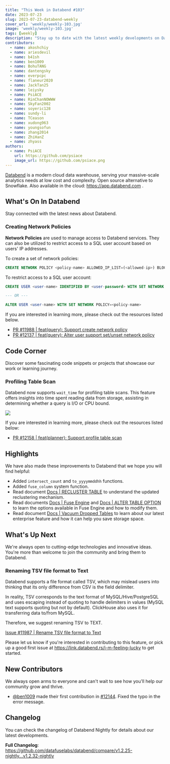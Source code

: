 ```yaml
---
title: "This Week in Databend #103"
date: 2023-07-23
slug: 2023-07-23-databend-weekly
cover_url: 'weekly/weekly-103.jpg'
image: 'weekly/weekly-103.jpg'
tags: [weekly]
description: "Stay up to date with the latest weekly developments on Databend!"
contributors:
  - name: akoshchiy
  - name: ariesdevil
  - name: b41sh
  - name: ben1009
  - name: BohuTANG
  - name: dantengsky
  - name: everpcpc
  - name: flaneur2020
  - name: JackTan25
  - name: leiysky
  - name: PsiACE
  - name: RinChanNOWWW
  - name: SkyFan2002
  - name: soyeric128
  - name: sundy-li
  - name: TCeason
  - name: xudong963
  - name: youngsofun
  - name: zhang2014
  - name: ZhiHanZ
  - name: zhyass
authors:
  - name: PsiACE
    url: https://github.com/psiace
    image_url: https://github.com/psiace.png
---
```


[Databend](https://github.com/datafuselabs/databend) is a modern cloud data warehouse, serving your massive-scale analytics needs at low cost and complexity. Open source alternative to Snowflake. Also available in the cloud: <https://app.databend.com> .

## What's On In Databend

Stay connected with the latest news about Databend.

### Creating Network Policies

**Network Policies** are used to manage access to Databend services. They can also be utilized to restrict access to a SQL user account based on users' IP addresses.

To create a set of network policies:

```SQL
CREATE NETWORK POLICY <policy-name> ALLOWED_IP_LIST=(<allowed-ip>) BLOCKED_IP_LIST=(<blocked-ip>) COMMENT=<policy-comment>
```

To restrict access to a SQL user account:

```SQL
CREATE USER <user-name> IDENTIFIED BY <user-password> WITH SET NETWORK POLICY=<policy-name>

--- OR ---

ALTER USER <user-name> WITH SET NETWORK POLICY=<policy-name>
```

If you are interested in learning more, please check out the resources listed below.

- [PR #11988 | feat(query): Support create network policy](https://github.com/datafuselabs/databend/pull/11988)
- [PR #12137 | feat(query): Alter user support set/unset network policy](https://github.com/datafuselabs/databend/pull/12137)

## Code Corner

Discover some fascinating code snippets or projects that showcase our work or learning journey.

### Profiling Table Scan

Databend now supports `wait_time` for profiling table scans. This feature offers insights into time spent reading data from storage, assisting in determining whether a query is I/O or CPU bound.

![](/img/blog/profiling-table-scan.jpg)

If you are interested in learning more, please check out the resources listed below:

- [PR #12158 | feat(planner): Support profile table scan](https://github.com/datafuselabs/databend/pull/12158)

## Highlights

We have also made these improvements to Databend that we hope you will find helpful:

- Added `intersect_count` and `to_yyyymmddhh` functions.
- Added `fuse_column` system function.
- Read document [Docs | RECLUSTER TABLE](https://databend.rs/doc/sql-commands/ddl/clusterkey/dml-recluster-table) to understand the updated reclustering mechanism.
- Read documents [Docs | Fuse Engine](https://databend.rs/doc/sql-reference/table-engines/fuse#options) and [Docs | ALTER TABLE OPTION](https://databend.rs/doc/sql-commands/ddl/table/alter-table-option) to learn the options available in Fuse Engine and how to modify them.
- Read document [Docs | Vacuum Dropped Tables](https://databend.rs/doc/sql-commands/ddl/table/vacuum-drop-table) to learn about our latest enterprise feature and how it can help you save storage space.

## What's Up Next

We're always open to cutting-edge technologies and innovative ideas. You're more than welcome to join the community and bring them to Databend.

### Renaming TSV file format to Text

Databend supports a file format called TSV, which may mislead users into thinking that its only difference from CSV is the field delimiter.

In reality, TSV corresponds to the text format of MySQL/Hive/PostgreSQL and uses escaping instead of quoting to handle delimiters in values (MySQL text supports quoting but not by default). ClickHouse also uses it for transferring data to/from MySQL.

Therefore, we suggest renaming TSV to TEXT.

[Issue #11987 | Rename TSV file format to Text](https://github.com/datafuselabs/databend/issues/11987)

Please let us know if you're interested in contributing to this feature, or pick up a good first issue at <https://link.databend.rs/i-m-feeling-lucky> to get started.

## New Contributors

We always open arms to everyone and can't wait to see how you'll help our community grow and thrive.

* [@ben1009](https://github.com/ben1009) made their first contribution in [#12144](https://github.com/datafuselabs/databend/pull/12144). Fixed the typo in the error message.

## Changelog

You can check the changelog of Databend Nightly for details about our latest developments.

**Full Changelog**: <https://github.com/datafuselabs/databend/compare/v1.2.25-nightly...v1.2.32-nightly>
